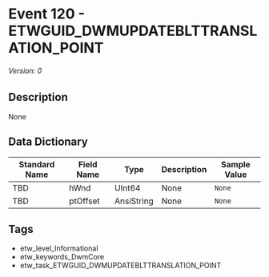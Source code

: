 # Event 120 - ETWGUID_DWMUPDATEBLTTRANSLATION_POINT
###### Version: 0

## Description
None

## Data Dictionary
|Standard Name|Field Name|Type|Description|Sample Value|
|---|---|---|---|---|
|TBD|hWnd|UInt64|None|`None`|
|TBD|ptOffset|AnsiString|None|`None`|

## Tags
* etw_level_Informational
* etw_keywords_DwmCore
* etw_task_ETWGUID_DWMUPDATEBLTTRANSLATION_POINT